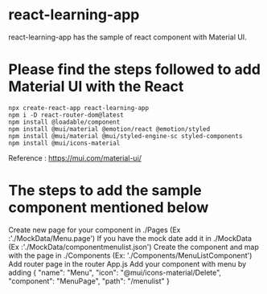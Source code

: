 # react-learning-app

  react-learning-app has the sample of react component with Material UI.

# Please find the steps followed to add Material UI with the React
	npx create-react-app react-learning-app
	npm i -D react-router-dom@latest
	npm install @loadable/component
	npm install @mui/material @emotion/react @emotion/styled
	npm install @mui/material @mui/styled-engine-sc styled-components
	npm install @mui/icons-material


  Reference : https://mui.com/material-ui/

# The steps to add the sample component mentioned below
  Create new page for your component in ./Pages (Ex :'./MockData/Menu.page')
   If you have the mock date add it in ./MockData (Ex :'./MockData/componentmenulist.json')
  Create the component and map with the page in ./Components (Ex: './Components/MenuListComponent')
  Add router page in the router App.js
  Add your component with menu by adding
  	{
        "name": "Menu",
        "icon": "@mui/icons-material/Delete",
        "component": "MenuPage",
        "path": "/menulist"
      }






